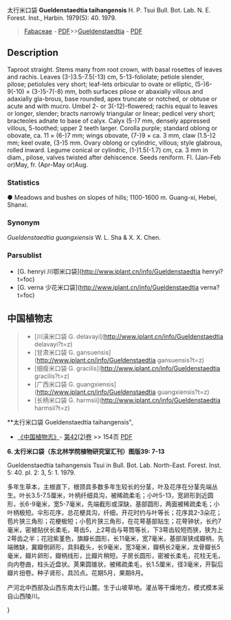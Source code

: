太行米口袋 **Gueldenstaedtia taihangensis** H. P. Tsui Bull. Bot. Lab. N. E. Forest. Inst., Harbin. 1979(5): 40. 1979.

> [Fabaceae](http://www.iplant.cn/info/Fabaceae?t=foc) - [PDF](http://www.iplant.cn/foc/pdf/Fabaceae.pdf)>>[Gueldenstaedtia](http://www.iplant.cn/info/Gueldenstaedtia?t=foc) - [PDF](http://www.iplant.cn/foc/pdf/Gueldenstaedtia.pdf)

## Description

Taproot straight. Stems many from root crown, with basal rosettes of leaves and rachis. Leaves (3-)3.5-7.5(-13) cm, 5-13-foliolate; petiole slender, pilose; petiolules very short; leaf-lets orbicular to ovate or elliptic, (5-)6-9(-10) × (3-)5-7(-8) mm, both surfaces pilose or abaxially villous and adaxially gla-brous, base rounded, apex truncate or notched, or obtuse or acute and with mucro. Umbel 2- or 3(-12)-flowered; rachis equal to leaves or longer, slender; bracts narrowly triangular or linear; pedicel very short; bracteoles adnate to base of calyx. Calyx (5-)7 mm, densely appressed villous, 5-toothed; upper 2 teeth larger. Corolla purple; standard oblong or obovate, ca. 11 × (6-)7 mm; wings obovate, (7-)9 × ca. 3 mm, claw (1.5-)2 mm; keel ovate, (3-)5 mm. Ovary oblong or cylindric, villous; style glabrous, rolled inward. Legume conical or cylindric, (1-)1.5(-1.7) cm, ca. 3 mm in diam., pilose, valves twisted after dehiscence. Seeds reniform. Fl. (Jan-Feb or)May, fr. (Apr-May or)Aug.

### Statistics
● Meadows and bushes on slopes of hills; 1100-1600 m. Guang-xi, Hebei, Shanxi.

### Synonym
*Gueldenstaedtia guangxiensis* W. L. Sha & X. X. Chen.

### Parsublist

* [G.  henryi  川鄂米口袋](http://www.iplant.cn/info/Gueldenstaedtia henryi?t=foc)
* [G.  verna  少花米口袋](http://www.iplant.cn/info/Gueldenstaedtia verna?t=foc)

## 中国植物志

> * [川滇米口袋  G.  delavayi](http://www.iplant.cn/info/Gueldenstaedtia delavayi?t=z)
> * [甘肃米口袋  G.  gansuensis](http://www.iplant.cn/info/Gueldenstaedtia gansuensis?t=z)
> * [细瘦米口袋  G.  gracilis](http://www.iplant.cn/info/Gueldenstaedtia gracilis?t=z)
> * [广西米口袋  G.  guangxiensis](http://www.iplant.cn/info/Gueldenstaedtia guangxiensis?t=z)
> * [长柄米口袋  G.  harmsii](http://www.iplant.cn/info/Gueldenstaedtia harmsii?t=z)

**太行米口袋 Gueldenstaedtia taihangensis",

* [《中国植物志》](http://www.iplant.cn/frps)- [第42(2)卷](http://www.iplant.cn/frps/vol/42(2)) >> 154页 [PDF](http://www.iplant.cn/frps/pdf/42(2)/154.PDF)

**6. 太行米口袋（东北林学院植物研究室汇刊）图版39: 7-13**

Gueldenstaedtia taihangensis Tsui in Bull. Bot. Lab. North-East. Forest. Inst. 5: 40. pl. 2: 3, 5: 1. 1979.

多年生草本，主根直下，根颈具多数多年生较长的分茎，叶及花序在分茎先端丛生。叶长3.5-7.5厘米，叶柄纤细具沟，被稀疏柔毛；小叶5-13，宽卵形到近圆形，长6-9毫米，宽5-7毫米，先端截形或深缺，基部圆形，两面被稀疏柔毛；小叶柄极短。伞形花序，总花梗具沟，纤细，开花时约与叶等长；花序具2-3朵花；苞片狭三角形；花梗极短；小苞片狭三角形，在花萼基部贴生；花萼钟状，长约7毫米，密被贴伏长柔毛，萼齿5，上2萼齿与萼筒等长，下3萼齿较短而狭，狭为上2萼齿之半；花冠紫堇色，旗瓣长圆形，长11毫米，宽7毫米，基部渐狭成瓣柄，先端微缺，冀瓣倒卵形，具斜截头，长9毫米，宽3毫米，瓣柄长2毫米，龙骨瓣长5毫米，瓣片卵形，瓣柄线形，比瓣片稍短。子房长圆形，密被长柔毛，花柱无毛，向内卷曲，柱头近盘状。荚果圆锥状，被稀疏柔毛，长1.5厘米，径3毫米，开裂后瓣片扭卷。种子肾形，具凹点。花期5月，果期8月。

产河北中西部及山西东南太行山麓。生于山坡草地。灌丛等干燥地方。模式模本采自山西陵川。

}